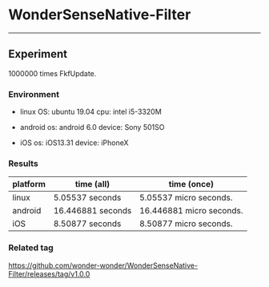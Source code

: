 # WonderSenseNative-Filter
-----------------------------------

## Experiment

1000000 times FkfUpdate.

### Environment

- linux
OS: ubuntu 19.04
cpu: intel i5-3320M

- android
os: android 6.0
device: Sony 501SO

- iOS
os: iOS13.31
device: iPhoneX

### Results

| platform | time (all)        | time (once)              |
|----------|-------------------|--------------------------|
| linux    | 5.05537 seconds   | 5.05537 micro seconds.   |
| android  | 16.446881 seconds | 16.446881 micro seconds. |
| iOS      | 8.50877 seconds   | 8.50877 micro seconds.   |

### Related tag

https://github.com/wonder-wonder/WonderSenseNative-Filter/releases/tag/v1.0.0
